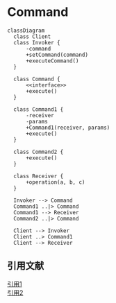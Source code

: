 # Command

```mermaid
classDiagram
  class Client
  class Invoker {
      -command
      +setCommand(command)
      +executeCommand()
  }
  
  class Command {
      <<interface>>
      +execute()
  }

  class Command1 {
      -receiver
      -params
      +Command1(receiver, params)
      +execute()
  }

  class Command2 {
      +execute()
  }

  class Receiver {
      +operation(a, b, c)
  }
  
  Invoker --> Command
  Command1 ..|> Command
  Command1 --> Receiver
  Command2 ..|> Command

  Client --> Invoker
  Client ..> Command1
  Client --> Receiver
```

## 引用文献

[引用1](https://github.com/engineer-taro/mermaid_design_pattern)  
[引用2](https://refactoring.guru/design-patterns)  
